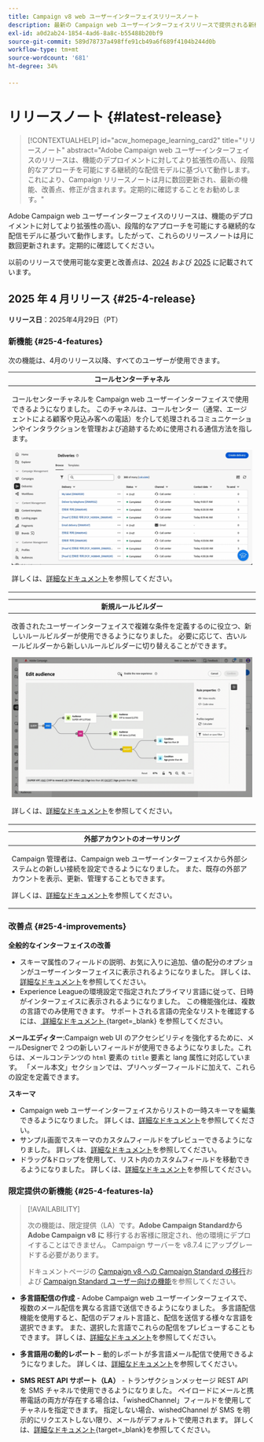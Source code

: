 ```yaml
---
title: Campaign v8 web ユーザーインターフェイスリリースノート
description: 最新の Campaign web ユーザーインターフェイスリリースで提供される新機能について説明します
exl-id: a0d2ab24-1854-4ad6-8a8c-b55488b20bf9
source-git-commit: 589d78737a498ffe91cb49a6f689f4104b244d0b
workflow-type: tm+mt
source-wordcount: '681'
ht-degree: 34%

---
```


# リリースノート {#latest-release}

>[!CONTEXTUALHELP]
>id="acw_homepage_learning_card2"
>title="リリースノート"
>abstract="Adobe Campaign web ユーザーインターフェイスのリリースは、機能のデプロイメントに対してより拡張性の高い、段階的なアプローチを可能にする継続的な配信モデルに基づいて動作します。これにより、Campaign リリースノートは月に数回更新され、最新の機能、改善点、修正が含まれます。定期的に確認することをお勧めします。"

Adobe Campaign web ユーザーインターフェイスのリリースは、機能のデプロイメントに対してより拡張性の高い、段階的なアプローチを可能にする継続的な配信モデルに基づいて動作します。したがって、これらのリリースノートは月に数回更新されます。定期的に確認してください。

以前のリリースで使用可能な変更と改善点は、[2024](release-notes-24.md) および [2025](release-notes-25.md) に記載されています。

## 2025 年 4 月リリース {#25-4-release}

**リリース日**：2025年4月29日（PT）


### 新機能 {#25-4-features}

次の機能は、4月のリリース以降、すべてのユーザーが使用できます。

<table>
<thead>
<tr>
<th><strong>コールセンターチャネル</strong><br/></th>
</tr>
</thead>
<tbody>
<tr>
<td>
<p>コールセンターチャネルを Campaign web ユーザーインターフェイスで使用できるようになりました。 このチャネルは、コールセンター（通常、エージェントによる顧客や見込み客への電話）を介して処理されるコミュニケーションやインタラクションを管理および追跡するために使用される通信方法を指します。</p>
<img src="assets/do-not-localize/call-center.gif">
<p>詳しくは、<a href="../call-center/gs-call-center.md">詳細なドキュメント</a>を参照してください。</p>
</td>
</tr>
</tbody>
</table>

<table>
<thead>
<tr>
<th><strong>新規ルールビルダー</strong><br/></th>
</tr>
</thead>
<tbody>
<tr>
<td>
<p>改善されたユーザーインターフェイスで複雑な条件を定義するのに役立つ、新しいルールビルダーが使用できるようになりました。 必要に応じて、古いルールビルダーから新しいルールビルダーに切り替えることができます。</p>
<img src="assets/do-not-localize/rule-builder-release.gif">
<p>詳しくは、<a href="../query/query-modeler-overview.md">詳細なドキュメント</a>を参照してください。</p>
</td>
</tr>
</tbody>
</table>

<table>
<thead>
<tr>
<th><strong>外部アカウントのオーサリング</strong><br/></th>
</tr>
</thead>
<tbody>
<tr>
<td>
<p>Campaign 管理者は、Campaign web ユーザーインターフェイスから外部システムとの新しい接続を設定できるようになりました。
また、既存の外部アカウントを表示、更新、管理することもできます。</p>
<p>詳しくは、<a href="../administration/external-account.md">詳細なドキュメント</a>を参照してください。</p>
</td>
</tr>
</tbody>
</table>

### 改善点 {#25-4-improvements}

**全般的なインターフェイスの改善**

* スキーマ属性のフィールドの説明、お気に入りに追加、値の配分のオプションがユーザーインターフェイスに表示されるようになりました。 詳しくは、[詳細なドキュメント](../get-started/attributes.md)を参照してください。
* Experience Leagueの環境設定で指定されたプライマリ言語に従って、日時がインターフェイスに表示されるようになりました。 この機能強化は、複数の言語でのみ使用できます。 サポートされる言語の完全なリストを確認するには、[ 詳細なドキュメント ](https://experienceleague.adobe.com/en/docs/core-services/interface/features/browser-language){target=_blank} を参照してください。

<!--
ko * Built-in options are now only visible in the list of options if the **Show advanced options** toggle is activated.
ko * The typology rules creation screen has been updated to facilitate the selection of the type of rule.
-->

**メールエディター**:Campaign web UI のアクセシビリティを強化するために、メールDesignerで 2 つの新しいフィールドが使用できるようになりました。これらは、メールコンテンツの `html` 要素の `title` 要素と lang 属性に対応しています。 「メール本文」セクションでは、プリヘッダーフィールドに加えて、これらの設定を定義できます。

<!--
**Workflow**: You can now select an existing Javascript code in workflow properties or in a Javascript activity.    
-->

**スキーマ**

* Campaign web ユーザーインターフェイスからリストの一時スキーマを編集できるようになりました。 詳しくは、[詳細なドキュメント](../audience/manage-audience.md)を参照してください。
* サンプル画面でスキーマのカスタムフィールドをプレビューできるようになりました。 詳しくは、[詳細なドキュメント](../administration/custom-fields.md#add)を参照してください。
* ドラッグ&amp;ドロップを使用して、リスト内のカスタムフィールドを移動できるようになりました。 詳しくは、[詳細なドキュメント](../administration/custom-fields.md#add)を参照してください。


### 限定提供の新機能 {#25-4-features-la}

>[!AVAILABILITY]
>
>次の機能は、限定提供（LA）です。**Adobe Campaign StandardからAdobe Campaign v8 に** 移行するお客様に限定され、他の環境にデプロイすることはできません。 Campaign サーバーを v8.7.4 にアップグレードする必要があります。
>
>ドキュメントページの [Campaign v8 への Campaign Standard の移行](../rn/acs-migration.md)および [Campaign Standard ユーザー向けの機能](https://experienceleague.adobe.com/docs/experience-cloud/campaign/campaign-standard-migration-home.html?lang=ja)を参照してください。

* **多言語配信の作成** - Adobe Campaign web ユーザーインターフェイスで、複数のメール配信を異なる言語で送信できるようになりました。 多言語配信機能を使用すると、配信のデフォルト言語と、配信を送信する様々な言語を選択できます。 また、選択した言語でこれらの配信をプレビューすることもできます。 詳しくは、[詳細なドキュメント](../email/edit-content.md)を参照してください。

* **多言語用の動的レポート** – 動的レポートが多言語メール配信で使用できるようになりました。 詳しくは、[詳細なドキュメント](../reporting/global-reports.md)を参照してください。

* **SMS REST API サポート（LA）** - トランザクションメッセージ REST API を SMS チャネルで使用できるようになりました。 ペイロードにメールと携帯電話の両方が存在する場合は、「wishedChannel」フィールドを使用してチャネルを指定できます。 指定しない場合、wishedChannel が SMS を明示的にリクエストしない限り、メールがデフォルトで使用されます。 詳しくは、[詳細なドキュメント](https://experienceleague.adobe.com/en/docs/experience-cloud/campaign/apis/managing-transactional-messages){target=_blank}を参照してください。

